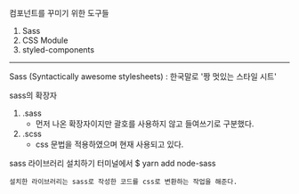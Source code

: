 컴포넌트를 꾸미기 위한 도구들1. Sass2. CSS Module3. styled-components--------------------------------------------------------------------------Sass (Syntactically awesome stylesheets) : 한국말로 '짱 멋있는 스타일 시트'sass의 확장자1) .sass	- 먼저 나온 확장자이지만 괄호를 사용하지 않고 들여쓰기로 구분했다.2) .scss	- css 문법을 적용하였으며 현재 사용되고 있다.	sass 라이브러리 설치하기	터미널에서 $ yarn add node-sass		설치한 라이브러리는 sass로 작성한 코드를 css로 변환하는 작업을 해준다.